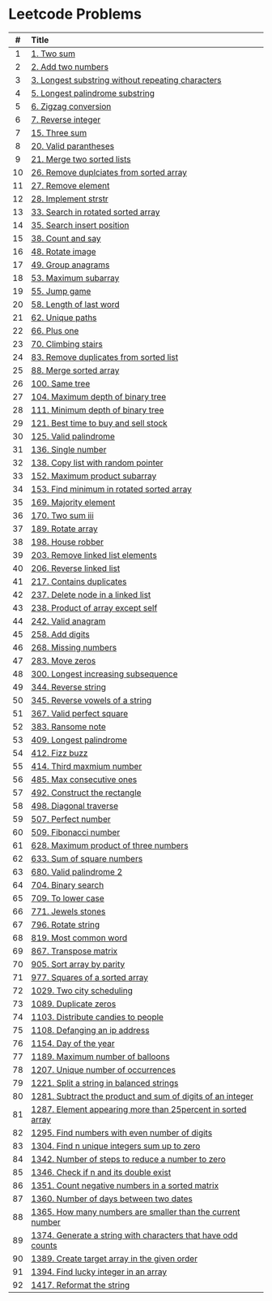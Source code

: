 # Leetcode Problems

  | # | Title |
  | :---: | :--- |
   1 | [1. Two sum](https://github.com/ashishdotme/code.ashish.me/blob/master/leetcode/001-two-sum.js) |
 2 | [2. Add two numbers](https://github.com/ashishdotme/code.ashish.me/blob/master/leetcode/002-add-two-numbers.js) |
 3 | [3. Longest substring without repeating characters](https://github.com/ashishdotme/code.ashish.me/blob/master/leetcode/003-longest-substring-without-repeating-characters.js) |
 4 | [5. Longest palindrome substring](https://github.com/ashishdotme/code.ashish.me/blob/master/leetcode/005-longest-palindrome-substring.js) |
 5 | [6. Zigzag conversion](https://github.com/ashishdotme/code.ashish.me/blob/master/leetcode/006-zigzag-conversion.js) |
 6 | [7. Reverse integer](https://github.com/ashishdotme/code.ashish.me/blob/master/leetcode/007-reverse-integer.js) |
 7 | [15. Three sum](https://github.com/ashishdotme/code.ashish.me/blob/master/leetcode/015-three-sum.js) |
 8 | [20. Valid parantheses](https://github.com/ashishdotme/code.ashish.me/blob/master/leetcode/020-valid-parantheses.js) |
 9 | [21. Merge two sorted lists](https://github.com/ashishdotme/code.ashish.me/blob/master/leetcode/021-merge-two-sorted-lists.js) |
 10 | [26. Remove duplciates from sorted array](https://github.com/ashishdotme/code.ashish.me/blob/master/leetcode/026-remove-duplciates-from-sorted-array.js) |
 11 | [27. Remove element](https://github.com/ashishdotme/code.ashish.me/blob/master/leetcode/027-remove-element.js) |
 12 | [28. Implement strstr](https://github.com/ashishdotme/code.ashish.me/blob/master/leetcode/028-implement-strstr.js) |
 13 | [33. Search in rotated sorted array](https://github.com/ashishdotme/code.ashish.me/blob/master/leetcode/033-search-in-rotated-sorted-array.js) |
 14 | [35. Search insert position](https://github.com/ashishdotme/code.ashish.me/blob/master/leetcode/035-search-insert-position.js) |
 15 | [38. Count and say](https://github.com/ashishdotme/code.ashish.me/blob/master/leetcode/038-count-and-say.js) |
 16 | [48. Rotate image](https://github.com/ashishdotme/code.ashish.me/blob/master/leetcode/048-rotate-image.js) |
 17 | [49. Group anagrams](https://github.com/ashishdotme/code.ashish.me/blob/master/leetcode/049-group-anagrams.js) |
 18 | [53. Maximum subarray](https://github.com/ashishdotme/code.ashish.me/blob/master/leetcode/053-maximum-subarray.js) |
 19 | [55. Jump game](https://github.com/ashishdotme/code.ashish.me/blob/master/leetcode/055-jump-game.js) |
 20 | [58. Length of last word](https://github.com/ashishdotme/code.ashish.me/blob/master/leetcode/058-length-of-last-word.js) |
 21 | [62. Unique paths](https://github.com/ashishdotme/code.ashish.me/blob/master/leetcode/062-unique-paths.js) |
 22 | [66. Plus one](https://github.com/ashishdotme/code.ashish.me/blob/master/leetcode/066-plus-one.js) |
 23 | [70. Climbing stairs](https://github.com/ashishdotme/code.ashish.me/blob/master/leetcode/070-climbing-stairs.js) |
 24 | [83. Remove duplicates from sorted list](https://github.com/ashishdotme/code.ashish.me/blob/master/leetcode/083-remove-duplicates-from-sorted-list.js) |
 25 | [88. Merge sorted array](https://github.com/ashishdotme/code.ashish.me/blob/master/leetcode/088-merge-sorted-array.js) |
 26 | [100. Same tree](https://github.com/ashishdotme/code.ashish.me/blob/master/leetcode/100-same-tree.js) |
 27 | [104. Maximum depth of binary tree](https://github.com/ashishdotme/code.ashish.me/blob/master/leetcode/104-maximum-depth-of-binary-tree.js) |
 28 | [111. Minimum depth of binary tree](https://github.com/ashishdotme/code.ashish.me/blob/master/leetcode/111-minimum-depth-of-binary-tree.js) |
 29 | [121. Best time to buy and sell stock](https://github.com/ashishdotme/code.ashish.me/blob/master/leetcode/121-best-time-to-buy-and-sell-stock.js) |
 30 | [125. Valid palindrome](https://github.com/ashishdotme/code.ashish.me/blob/master/leetcode/125-valid-palindrome.js) |
 31 | [136. Single number](https://github.com/ashishdotme/code.ashish.me/blob/master/leetcode/136-single-number.js) |
 32 | [138. Copy list with random pointer](https://github.com/ashishdotme/code.ashish.me/blob/master/leetcode/138-copy-list-with-random-pointer.js) |
 33 | [152. Maximum product subarray](https://github.com/ashishdotme/code.ashish.me/blob/master/leetcode/152-maximum-product-subarray.js) |
 34 | [153. Find minimum in rotated sorted array](https://github.com/ashishdotme/code.ashish.me/blob/master/leetcode/153-find-minimum-in-rotated-sorted-array.js) |
 35 | [169. Majority element](https://github.com/ashishdotme/code.ashish.me/blob/master/leetcode/169-majority-element.js) |
 36 | [170. Two sum iii](https://github.com/ashishdotme/code.ashish.me/blob/master/leetcode/170-two-sum-iii.js) |
 37 | [189. Rotate array](https://github.com/ashishdotme/code.ashish.me/blob/master/leetcode/189-rotate-array.js) |
 38 | [198. House robber](https://github.com/ashishdotme/code.ashish.me/blob/master/leetcode/198-house-robber.js) |
 39 | [203. Remove linked list elements](https://github.com/ashishdotme/code.ashish.me/blob/master/leetcode/203-remove-linked-list-elements.js) |
 40 | [206. Reverse linked list](https://github.com/ashishdotme/code.ashish.me/blob/master/leetcode/206-reverse-linked-list.js) |
 41 | [217. Contains duplicates](https://github.com/ashishdotme/code.ashish.me/blob/master/leetcode/217-contains-duplicates.js) |
 42 | [237. Delete node in a linked list](https://github.com/ashishdotme/code.ashish.me/blob/master/leetcode/237-delete-node-in-a-linked-list.js) |
 43 | [238. Product of array except self](https://github.com/ashishdotme/code.ashish.me/blob/master/leetcode/238-product-of-array-except-self.js) |
 44 | [242. Valid anagram](https://github.com/ashishdotme/code.ashish.me/blob/master/leetcode/242-valid-anagram.js) |
 45 | [258. Add digits](https://github.com/ashishdotme/code.ashish.me/blob/master/leetcode/258-add-digits.js) |
 46 | [268. Missing numbers](https://github.com/ashishdotme/code.ashish.me/blob/master/leetcode/268-missing-numbers.js) |
 47 | [283. Move zeros](https://github.com/ashishdotme/code.ashish.me/blob/master/leetcode/283-move-zeros.js) |
 48 | [300. Longest increasing subsequence](https://github.com/ashishdotme/code.ashish.me/blob/master/leetcode/300-longest-increasing-subsequence.js) |
 49 | [344. Reverse string](https://github.com/ashishdotme/code.ashish.me/blob/master/leetcode/344-reverse-string.js) |
 50 | [345. Reverse vowels of a string](https://github.com/ashishdotme/code.ashish.me/blob/master/leetcode/345-reverse-vowels-of-a-string.js) |
 51 | [367. Valid perfect square](https://github.com/ashishdotme/code.ashish.me/blob/master/leetcode/367-valid-perfect-square.js) |
 52 | [383. Ransome note](https://github.com/ashishdotme/code.ashish.me/blob/master/leetcode/383-ransome-note.js) |
 53 | [409. Longest palindrome](https://github.com/ashishdotme/code.ashish.me/blob/master/leetcode/409-longest-palindrome.js) |
 54 | [412. Fizz buzz](https://github.com/ashishdotme/code.ashish.me/blob/master/leetcode/412-fizz-buzz.js) |
 55 | [414. Third maxmium number](https://github.com/ashishdotme/code.ashish.me/blob/master/leetcode/414-third-maxmium-number.js) |
 56 | [485. Max consecutive ones](https://github.com/ashishdotme/code.ashish.me/blob/master/leetcode/485-max-consecutive-ones.js) |
 57 | [492. Construct the rectangle](https://github.com/ashishdotme/code.ashish.me/blob/master/leetcode/492-construct-the-rectangle.js) |
 58 | [498. Diagonal traverse](https://github.com/ashishdotme/code.ashish.me/blob/master/leetcode/498-diagonal-traverse.js) |
 59 | [507. Perfect number](https://github.com/ashishdotme/code.ashish.me/blob/master/leetcode/507-perfect-number.js) |
 60 | [509. Fibonacci number](https://github.com/ashishdotme/code.ashish.me/blob/master/leetcode/509-fibonacci-number.js) |
 61 | [628. Maximum product of three numbers](https://github.com/ashishdotme/code.ashish.me/blob/master/leetcode/628-maximum-product-of-three-numbers.js) |
 62 | [633. Sum of square numbers](https://github.com/ashishdotme/code.ashish.me/blob/master/leetcode/633-sum-of-square-numbers.js) |
 63 | [680. Valid palindrome 2](https://github.com/ashishdotme/code.ashish.me/blob/master/leetcode/680-valid-palindrome-2.js) |
 64 | [704. Binary search](https://github.com/ashishdotme/code.ashish.me/blob/master/leetcode/704-binary-search.js) |
 65 | [709. To lower case](https://github.com/ashishdotme/code.ashish.me/blob/master/leetcode/709-to-lower-case.js) |
 66 | [771. Jewels stones](https://github.com/ashishdotme/code.ashish.me/blob/master/leetcode/771-jewels-stones.js) |
 67 | [796. Rotate string](https://github.com/ashishdotme/code.ashish.me/blob/master/leetcode/796-rotate-string.js) |
 68 | [819. Most common word](https://github.com/ashishdotme/code.ashish.me/blob/master/leetcode/819-most-common-word.js) |
 69 | [867. Transpose matrix](https://github.com/ashishdotme/code.ashish.me/blob/master/leetcode/867-transpose-matrix.js) |
 70 | [905. Sort array by parity](https://github.com/ashishdotme/code.ashish.me/blob/master/leetcode/905-sort-array-by-parity.js) |
 71 | [977. Squares of a sorted array](https://github.com/ashishdotme/code.ashish.me/blob/master/leetcode/977-squares-of-a-sorted-array.js) |
 72 | [1029. Two city scheduling](https://github.com/ashishdotme/code.ashish.me/blob/master/leetcode/1029-two-city-scheduling.js) |
 73 | [1089. Duplicate zeros](https://github.com/ashishdotme/code.ashish.me/blob/master/leetcode/1089-duplicate-zeros.js) |
 74 | [1103. Distribute candies to people](https://github.com/ashishdotme/code.ashish.me/blob/master/leetcode/1103-distribute-candies-to-people.js) |
 75 | [1108. Defanging an ip address](https://github.com/ashishdotme/code.ashish.me/blob/master/leetcode/1108-defanging-an-ip-address.js) |
 76 | [1154. Day of the year](https://github.com/ashishdotme/code.ashish.me/blob/master/leetcode/1154-day-of-the-year.js) |
 77 | [1189. Maximum number of balloons](https://github.com/ashishdotme/code.ashish.me/blob/master/leetcode/1189-maximum-number-of-balloons.js) |
 78 | [1207. Unique number of occurrences](https://github.com/ashishdotme/code.ashish.me/blob/master/leetcode/1207-unique-number-of-occurrences.js) |
 79 | [1221. Split a string in balanced strings](https://github.com/ashishdotme/code.ashish.me/blob/master/leetcode/1221-split-a-string-in-balanced-strings.js) |
 80 | [1281. Subtract the product and sum of digits of an integer](https://github.com/ashishdotme/code.ashish.me/blob/master/leetcode/1281-subtract-the-product-and-sum-of-digits-of-an-integer.js) |
 81 | [1287. Element appearing more than 25percent in sorted array](https://github.com/ashishdotme/code.ashish.me/blob/master/leetcode/1287-element-appearing-more-than-25percent-in-sorted-array.js) |
 82 | [1295. Find numbers with even number of digits](https://github.com/ashishdotme/code.ashish.me/blob/master/leetcode/1295-find-numbers-with-even-number-of-digits.js) |
 83 | [1304. Find n unique integers sum up to zero](https://github.com/ashishdotme/code.ashish.me/blob/master/leetcode/1304-find-n-unique-integers-sum-up-to-zero.js) |
 84 | [1342. Number of steps to reduce a number to zero](https://github.com/ashishdotme/code.ashish.me/blob/master/leetcode/1342-number-of-steps-to-reduce-a-number-to-zero.js) |
 85 | [1346. Check if n and its double exist](https://github.com/ashishdotme/code.ashish.me/blob/master/leetcode/1346-check-if-n-and-its-double-exist.js) |
 86 | [1351. Count negative numbers in a sorted matrix](https://github.com/ashishdotme/code.ashish.me/blob/master/leetcode/1351-count-negative-numbers-in-a-sorted-matrix.js) |
 87 | [1360. Number of days between two dates](https://github.com/ashishdotme/code.ashish.me/blob/master/leetcode/1360-number-of-days-between-two-dates.js) |
 88 | [1365. How many numbers are smaller than the current number](https://github.com/ashishdotme/code.ashish.me/blob/master/leetcode/1365-how-many-numbers-are-smaller-than-the-current-number.js) |
 89 | [1374. Generate a string with characters that have odd counts](https://github.com/ashishdotme/code.ashish.me/blob/master/leetcode/1374-generate-a-string-with-characters-that-have-odd-counts.js) |
 90 | [1389. Create target array in the given order](https://github.com/ashishdotme/code.ashish.me/blob/master/leetcode/1389-create-target-array-in-the-given-order.js) |
 91 | [1394. Find lucky integer in an array](https://github.com/ashishdotme/code.ashish.me/blob/master/leetcode/1394-find-lucky-integer-in-an-array.js) |
 92 | [1417. Reformat the string](https://github.com/ashishdotme/code.ashish.me/blob/master/leetcode/1417-reformat-the-string.js) |
